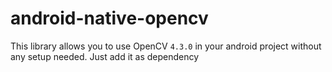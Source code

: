 # android-native-opencv

This library allows you to use OpenCV `4.3.0` in your android project without
any setup needed. Just add it as dependency